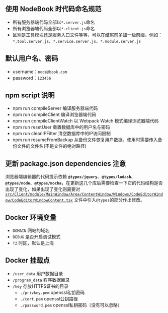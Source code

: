 ## 使用 NodeBook 时代码命名规范

* 所有服务器端代码全部以`*.server.js`命名
* 所有浏览器端代码全部以`*.client.js`命名
* 区别是工具模块还是服务入口文件等等，可以在结尾前多加一级前缀，例如：`*.tool.server.js`、`*.service.server.js`、`*.module.server.js`

## 默认用户名、密码
* username：`node@book.com`
* password：`123456`

## npm script 说明

* npm run compileServer 编译服务器端代码
* npm run compileClient 编译浏览器端代码
* npm run compileClientWatch 以 Webpack Watch 模式编译浏览器端代码
* npm run resetUser 重置数据库中的用户名与密码
* npm run cleanIPFilter 清空数据库中的IP访问限制
* npm run resumeFromBackup 从备份文件恢复用户数据。使用时需要传入备份文件的文件名(不是文件的绝对路径)

## 更新 package.json dependencies 注意

浏览器端编辑器的代码提示依赖 **`@types/jquery`**、**`@types/lodash`**、**`@types/node`**、**`@types/mocha`**，在更新这几个库后需要检查一下它的代码结构是否出现了变化，如果出现了变化则需要对
[`src/Client/module/MainWindow/Area/ContentWindow/Windows/CodeEditorWindow/CodeEditorWindowContent.tsx`](../src/Client/module/MainWindow/Area/ContentWindow/Windows/CodeEditorWindow/CodeEditorWindowContent.tsx) 文件中引入`@types`的部分作出修改。

## Docker 环境变量
* `DOMAIN` 网站的域名
* `DEBUG`  是否开启调试模式
* `TZ`     时区，默认是上海

## Docker 挂载点
* `/user_data`      用户数据目录
* `/program_data`   程序数据目录
* `/key`            存放HTTPS证书的目录
    * `./privkey.pem`    openssl私钥密码
    * `./cert.pem`       openssl公钥路径
    * `./password.pem`   openssl私钥密码（没有可以忽略）